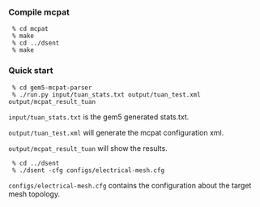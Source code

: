 ### Compile mcpat
```
 % cd mcpat
 % make
 % cd ../dsent
 % make
```
### Quick start
```
 % cd gem5-mcpat-parser
 % ./run.py input/tuan_stats.txt output/tuan_test.xml output/mcpat_result_tuan
```
`input/tuan_stats.txt` is the gem5 generated stats.txt.

`output/tuan_test.xml` will generate the mcpat configuration xml.

`output/mcpat_result_tuan` will show the results.
```
 % cd ../dsent
 % ./dsent -cfg configs/electrical-mesh.cfg
```
`configs/electrical-mesh.cfg` contains the configuration about the target mesh topology.
